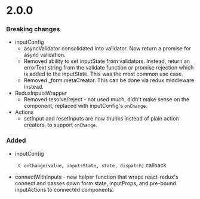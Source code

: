 # 2.0.0
### Breaking changes
- inputConfig
    - asyncValidator consolidated into validator. Now return a promise for async validation.
    - Removed ability to set inputState from validators. Instead, return an errorText string from the validate 
        function or promise rejection which is added to the inputState. This was the most common use case.
    - Removed _form.metaCreator. This can be done via redux middleware instead.
- ReduxInputsWrapper
    - Removed resolve/reject - not used much, didn't make sense on the component, replaced with inputConfig's `onChange`.
- Actions
    - setInput and resetInputs are now thunks instead of plain action creators, to support `onChange`. 
   
    
### Added
- inputConfig
    - `onChange(value, inputsState, state, dispatch)` callback 
    
- connectWithInputs - new helper function that wraps react-redux's connect and passes down form state, inputProps, 
    and pre-bound inputActions to connected components.
    
